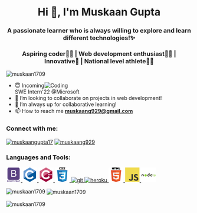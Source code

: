 <h1 align="center">Hi 👋, I'm Muskaan Gupta</h1>
<h3 align="center">A passionate learner who is always willing to explore and learn different technologies!✨</h3>
<h3 align="center">Aspiring coder👩‍💻 | Web development enthusiast🙋‍♀️ | Innovative🙈 | National level athlete🏃‍♀️</h3>

<p align="left"> <img src="https://komarev.com/ghpvc/?username=muskaan1709&label=Profile%20views&color=0e75b6&style=flat" alt="muskaan1709" /> </p>
<img align="right" alt="Coding" width="400" src="https://cdn.dribbble.com/users/2646423/screenshots/5507196/computer.gif">

- 😇 Incoming SWE Intern'22 @Microsoft
- 👯 I’m looking to collaborate on projects in web development!
- 🤝 I’m always up for collaborative learning!
- 📫 How to reach me **muskaang929@gmail.com**

<h3 align="left">Connect with me:</h3>
<p align="left">
<a href="https://linkedin.com/in/muskaangupta17" target="blank"><img align="center" src="https://raw.githubusercontent.com/rahuldkjain/github-profile-readme-generator/master/src/images/icons/Social/linked-in-alt.svg" alt="muskaangupta17" height="30" width="40" /></a>
<a href="https://www.hackerrank.com/muskaang929" target="blank"><img align="center" src="https://raw.githubusercontent.com/rahuldkjain/github-profile-readme-generator/master/src/images/icons/Social/hackerrank.svg" alt="muskaang929" height="30" width="40" /></a>
</p>

<h3 align="left">Languages and Tools:</h3>
<p align="left"> <a href="https://getbootstrap.com" target="_blank"> <img src="https://raw.githubusercontent.com/devicons/devicon/master/icons/bootstrap/bootstrap-plain-wordmark.svg" alt="bootstrap" width="40" height="40"/> </a> <a href="https://www.cprogramming.com/" target="_blank"> <img src="https://raw.githubusercontent.com/devicons/devicon/master/icons/c/c-original.svg" alt="c" width="40" height="40"/> </a> <a href="https://www.w3schools.com/cpp/" target="_blank"> <img src="https://raw.githubusercontent.com/devicons/devicon/master/icons/cplusplus/cplusplus-original.svg" alt="cplusplus" width="40" height="40"/> </a> <a href="https://www.w3schools.com/css/" target="_blank"> <img src="https://raw.githubusercontent.com/devicons/devicon/master/icons/css3/css3-original-wordmark.svg" alt="css3" width="40" height="40"/> </a> <a href="https://git-scm.com/" target="_blank"> <img src="https://www.vectorlogo.zone/logos/git-scm/git-scm-icon.svg" alt="git" width="40" height="40"/> </a> <a href="https://heroku.com" target="_blank"> <img src="https://www.vectorlogo.zone/logos/heroku/heroku-icon.svg" alt="heroku" width="40" height="40"/> </a> <a href="https://www.w3.org/html/" target="_blank"> <img src="https://raw.githubusercontent.com/devicons/devicon/master/icons/html5/html5-original-wordmark.svg" alt="html5" width="40" height="40"/> </a> <a href="https://developer.mozilla.org/en-US/docs/Web/JavaScript" target="_blank"> <img src="https://raw.githubusercontent.com/devicons/devicon/master/icons/javascript/javascript-original.svg" alt="javascript" width="40" height="40"/> </a> <a href="https://nodejs.org" target="_blank"> <img src="https://raw.githubusercontent.com/devicons/devicon/master/icons/nodejs/nodejs-original-wordmark.svg" alt="nodejs" width="40" height="40"/> </a> </p>

<p><img align="left" src="https://github-readme-stats.vercel.app/api/top-langs?username=muskaan1709&show_icons=true&locale=en&layout=compact" alt="muskaan1709" /></p>

<p>&nbsp;<img align="center" src="https://github-readme-stats.vercel.app/api?username=muskaan1709&show_icons=true&locale=en" alt="muskaan1709" /></p>

<p><img align="center" src="https://github-readme-streak-stats.herokuapp.com/?user=muskaan1709&" alt="muskaan1709" /></p>
